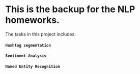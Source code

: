 # This is the backup for the NLP homeworks.
The tasks in this project includes:
#### `Hashtag segmentation`
#### `Sentiment Analysis`
#### `Named Entity Recognition`
